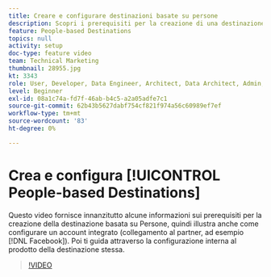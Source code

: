 ```yaml
---
title: Creare e configurare destinazioni basate su persone
description: Scopri i prerequisiti per la creazione di una destinazione basata su Persone e come configurare un account integrato (collegamento al partner, ad esempio Facebook). Scopri la configurazione interna al prodotto della destinazione stessa.
feature: People-based Destinations
topics: null
activity: setup
doc-type: feature video
team: Technical Marketing
thumbnail: 28955.jpg
kt: 3343
role: User, Developer, Data Engineer, Architect, Data Architect, Admin, Leader
level: Beginner
exl-id: 08a1c74a-fd7f-46ab-b4c5-a2a05adfe7c1
source-git-commit: 62b43b5627dabf754cf821f974a56c60989ef7ef
workflow-type: tm+mt
source-wordcount: '83'
ht-degree: 0%

---
```


# Crea e configura [!UICONTROL People-based Destinations]

Questo video fornisce innanzitutto alcune informazioni sui prerequisiti per la creazione della destinazione basata su Persone, quindi illustra anche come configurare un account integrato (collegamento al partner, ad esempio [!DNL Facebook]). Poi ti guida attraverso la configurazione interna al prodotto della destinazione stessa.

>[!VIDEO](https://video.tv.adobe.com/v/28955/?quality=12)
